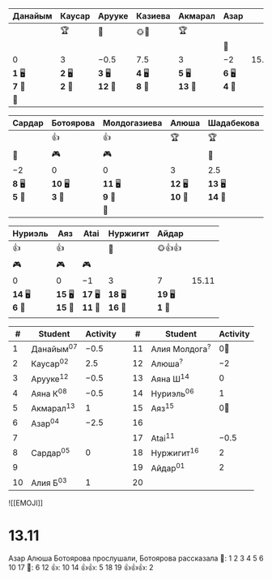 
| Данайым               | Каусар                | Арууке                 | Казиева               | Акмарал                | Азар                  |       |
| --------------------- | --------------------- | ---------------------- | --------------------- | ---------------------- | --------------------- | ----- |
|                       | 🏆                    | 🔔                     | 🌞🌈                  | 🏆                     | <br>                  |       |
|                       |                       |                        |                       |                        | 👺                    |       |
| $0$                   | $3$                   | $-0.5$                 | $7.5$                 | $3$                    | $-2$                  | 15.11 |
| **1** 🖥️<br>**7** 🏫 | **2** 🖥️<br>**2** 🏫 | **3** 🖥️<br>**12** 🏫 | **4** 🖥️<br>**8** 🏫 | **5** 🖥️<br>**13** 🏫 | **6** 🖥️<br>**4** 🏫 |       |
| 👻                    |                       |                        |                       |                        |                       |       |

| Сардар                | Ботоярова              | Молдогазиева           | Алюша                   | Шадабекова              |       |
| --------------------- | ---------------------- | ---------------------- | ----------------------- | ----------------------- | ----- |
|                       | 👍                     | 👍                     | 🏆                      | 🏆                      |       |
| 👺                    | 🎮                     | 🎮                     |                         | 🔔                      |       |
| $-2$                  | $0$                    | $0$                    | $3$                     | $2.5$                   | 15.11 |
| **8** 🖥️<br>**5** 🏫 | **10** 🖥️<br>**3** 🏫 | **11** 🖥️<br>**9** 🏫 | **12** 🖥️<br>**10** 🏫 | **13** 🖥️<br>**14** 🏫 |       |
|                       |                        | 👻                     |                         |                         |       |

| Нуриэль                | Аяз                     | Atai                    | Нуржигит                | Айдар                  |       |
| ---------------------- | ----------------------- | ----------------------- | ----------------------- | ---------------------- | ----- |
| 👍                     | 👍                      |                         | 💎                      | 🌞👍👍                 |       |
| 🎮                     | 🎮                      | 🎮                      |                         |                        |       |
| $0$                    | $0$                     | $-1$                    | $3$                     | $7$                    | 15.11 |
| **14** 🖥️<br>**6** 🏫 | **15** 🖥️<br>**15** 🏫 | **17** 🖥️<br>**11** 🏫 | **18** 🖥️<br>**16** 🏫 | **19** 🖥️<br>**1** 🏫 |       |
|                        |                         |                         |                         |                        |       |

| #   | Student              | Activity |     | #   | Student                  | Activity |
| --- | -------------------- | -------- | --- | --- | ------------------------ | -------- |
| 1   | Данайым<sup>07</sup> | $-0.5$   |     | 11  | Алия Молдога<sup>?</sup> | $0$👻    |
| 2   | Каусар<sup>02</sup>  | $2.5$    |     | 12  | Алюша<sup>?</sup>        | $-2$     |
| 3   | Арууке<sup>12</sup>  | $-0.5$   |     | 13  | Аяна Ш<sup>14</sup>      | $0$      |
| 4   | Аяна К<sup>08</sup>  | $-0.5$   |     | 14  | Нуриэль<sup>06</sup>     | $1$      |
| 5   | Акмарал<sup>13</sup> | $1$      |     | 15  | Аяз<sup>15</sup>         | $0$👻    |
| 6   | Азар<sup>04</sup>    | $-2.5$   |     | 16  |                          |          |
| 7   |                      |          |     | 17  | Atai<sup>11</sup>        | $-0.5$   |
| 8   | Сардар<sup>05</sup>  | $0$      |     | 18  | Нуржигит<sup>16</sup>    | $2$      |
| 9   |                      |          |     | 19  | Айдар<sup>01</sup>       | $2$      |
| 10  | Алия Б<sup>03</sup>  | $1$      |     | 20  |                          |          |

![[EMOJI]]
# 13.11
Азар Алюша Ботоярова прослушали, Ботоярова рассказала
🔔: 1 2 3 4 5 6 10 17
👺: 6 12
👍: 10 14
👍👍: 5 18 19
👍👍👍: 2
